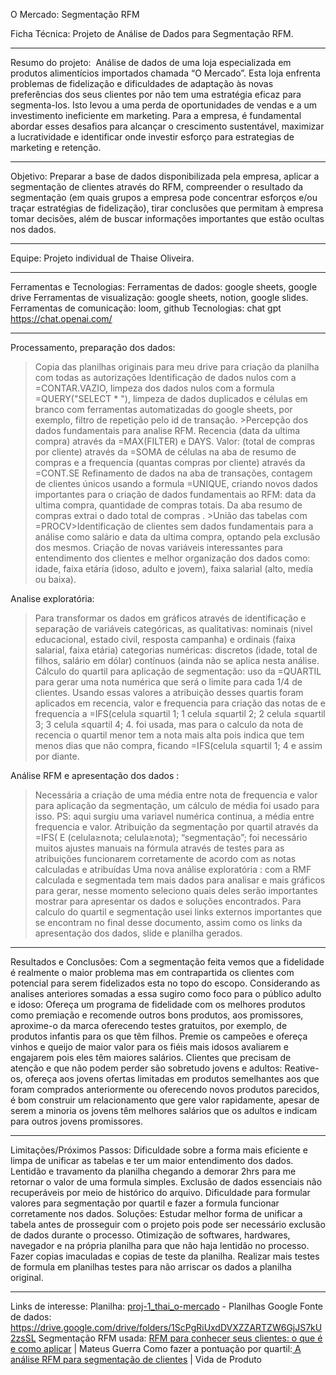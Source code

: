 O Mercado: Segmentação RFM

Ficha Técnica: Projeto de Análise de Dados para Segmentação RFM.
_________________________________________________________________________________________________________________________________________

Resumo do projeto: 
Análise de dados de uma loja especializada em produtos alimentícios importados chamada “O Mercado”. Esta loja enfrenta problemas de fidelização e dificuldades de adaptação às novas preferências dos seus clientes por não tem uma estratégia eficaz para segmenta-los. Isto levou a uma perda de oportunidades de vendas e a um investimento ineficiente em marketing. Para a empresa, é fundamental abordar esses desafios para alcançar o crescimento sustentável, maximizar a lucratividade e identificar onde investir esforço para estrategias de marketing e retenção.
_________________________________________________________________________________________________________________________________________

Objetivo:
Preparar a base de dados disponibilizada pela empresa, aplicar a segmentação de clientes através do RFM, compreender o resultado da segmentação (em quais grupos a empresa pode concentrar esforços e/ou traçar estratégias de fidelização),  tirar conclusões que permitam à empresa tomar decisões, além de buscar informações importantes que estão ocultas nos dados.
_________________________________________________________________________________________________________________________________________

Equipe:
Projeto individual de Thaise Oliveira.
_________________________________________________________________________________________________________________________________________

Ferramentas e Tecnologias:
Ferramentas de dados: google sheets, google drive
Ferramentas de visualização: google sheets, notion, google slides.
Ferramentas de comunicação: loom, github
Tecnologias: chat gpt https://chat.openai.com/
_________________________________________________________________________________________________________________________________________

Processamento, preparação dos dados: 
>Copia das planilhas originais para meu drive para criação da planilha com todas as autorizações
>Identificação de dados nulos com a  =CONTAR.VAZIO, limpeza dos dados nulos com a formula =QUERY("SELECT * "), limpeza de dados duplicados e células em branco com ferramentas automatizadas do google sheets, por exemplo, filtro de repetição pelo id de transação. >Percepção dos dados fundamentais para analise RFM. Recencia (data da ultima compra) através da =MAX(FILTER) e DAYS. Valor: (total de compras por cliente) através da =SOMA de células na aba de resumo de compras e a frequencia (quantas compras por cliente) através da =CONT.SE
>Refinamento de dados na aba de transações, contagem de clientes únicos usando a formula =UNIQUE, criando novos dados importantes para o criação de dados fundamentais ao RFM: data da ultima compra, quantidade de compras totais. Da aba resumo de compras extrai o dado total de compras . >União das tabelas com =PROCV>Identificação de clientes sem dados fundamentais para a análise como salário e data da ultima compra, optando pela exclusão dos mesmos.
>Criação de novas variáveis interessantes para entendimento dos clientes e melhor organização dos dados como: idade, faixa etária (idoso, adulto e jovem), faixa salarial (alto, media ou baixa).

Analise exploratória:
>Para transformar os dados em gráficos através de identificação e separação de variáveis categóricas, as qualitativas: nominais (nivel educacional, estado civil, resposta campanha) e ordinais (faixa salarial, faixa etária) categorias numéricas: discretos (idade, total de filhos, salário em dólar) contínuos (ainda não se aplica nesta análise.
>Cálculo do quartil para aplicação de segmentação:  uso da =QUARTIL para gerar uma nota numérica que será o limite para cada 1/4  de clientes. Usando essas valores a atribuição desses quartis foram aplicados em recencia, valor e frequencia para criação das notas de e frequencia a =IFS(celula ≤quartil 1; 1 celula ≤quartil 2; 2 celula ≤quartil 3; 3 celula ≤quartil 4; 4. foi usada, mas para o calculo da nota de recencia o quartil menor tem a nota mais alta pois indica que tem menos dias que não compra, ficando  =IFS(celula ≤quartil 1; 4 e assim por diante.

Análise RFM e apresentação dos dados :
> Necessária a criação de uma média entre nota de frequencia e valor para aplicação da segmentação, um cálculo de média foi usado para isso. PS: aqui surgiu uma variavel numérica continua, a média entre frequencia e valor.
>Atribuição da segmentação por quartil através da =IFS( E (celula≥nota; celula≥nota); “segmentação”; foi necessário muitos ajustes manuais na fórmula através de testes para as atribuições funcionarem corretamente de acordo com as notas calculadas e atribuídas
>Uma nova análise exploratória : com a RMF calculada e segmentada tem mais dados para analisar e mais gráficos para gerar, nesse momento seleciono quais deles serão importantes mostrar para apresentar os dados e soluções encontrados. Para calculo do quartil e segmentação usei links externos importantes que se encontram no final desse documento, assim como os links da apresentação dos dados, slide e planilha gerados.
_________________________________________________________________________________________________________________________________________

Resultados e Conclusões:
Com a segmentação feita vemos que a fidelidade é realmente o maior problema mas em contrapartida os clientes com potencial para serem fidelizados esta no topo do escopo. 
Considerando as analises anteriores somadas a essa sugiro como foco para o público adulto e idoso:
Ofereça um programa de fidelidade com os melhores produtos como premiação e recomende outros bons produtos, aos promissores, aproxime-o da marca oferecendo testes gratuitos, por exemplo, de produtos infantis para os que têm filhos. Premie os campeões e ofereça vinhos e queijo de maior valor para os fiéis mais idosos avaliarem e engajarem pois eles têm maiores salários.
Clientes que precisam de atenção e que não podem perder são sobretudo jovens e adultos:
Reative-os, ofereça aos jovens ofertas limitadas em produtos semelhantes aos que foram comprados anteriormente ou oferecendo novos produtos parecidos, é bom construir um relacionamento que gere valor rapidamente, apesar de serem a minoria os jovens têm melhores salários que os adultos e indicam para outros jovens promissores.

_________________________________________________________________________________________________________________________________________
Limitações/Próximos Passos:
Dificuldade sobre a forma mais eficiente e limpa de unificar as tabelas e ter um maior entendimento dos dados. 
Lentidão e travamento da planilha chegando a demorar 2hrs para me retornar o valor de uma formula simples. 
Exclusão de dados essenciais não recuperáveis por meio de histórico do arquivo. Dificuldade para formular valores para segmentação por quartil e fazer a formula funcionar corretamente nos dados.
Soluções: Estudar melhor forma de unificar a tabela antes de prosseguir com o projeto pois pode ser necessário exclusão de dados durante o processo. Otimização de softwares, hardwares, navegador e na própria planilha para que não haja lentidão no processo. Fazer copias
imaculadas e copias de teste da planilha. 
Realizar mais testes de formula em planilhas testes para não arriscar os dados a planilha original.
_________________________________________________________________________________________________________________________________________
Links de interesse:
Planilha: [proj-1_thai_o-mercado](https://docs.google.com/spreadsheets/d/1FgHo30Yu-r-k_8_hDgnPQPx4jH0O1PM9WiUEjgwRleU/edit?usp=sharing) - Planilhas Google
Fonte de dados: https://drive.google.com/drive/folders/1ScPgRiUxdDVXZZARTZW6GjJS7kU2zsSL
Segmentação RFM usada: [RFM para conhecer seus clientes: o que é e como aplicar](https://mateusguerra.com.br/rfm-para-conhecer-seus-clientes/#segmentos) | Mateus Guerra 
Como fazer a pontuação por quartil:[ A análise RFM para segmentação de clientes](https://vidadeproduto.com.br/analise-rfm/#Pontuacao_por_Quartil) | Vida de Produto
